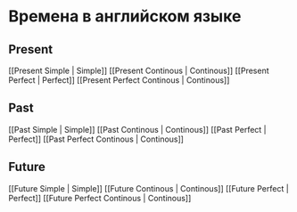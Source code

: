# Времена в английском языке
## Present
[[Present Simple | Simple]]
[[Present Continous | Continous]]
[[Present Perfect | Perfect]]
[[Present Perfect Continous | Continous]]
## Past
[[Past Simple | Simple]]
[[Past Continous | Continous]]
[[Past Perfect | Perfect]]
[[Past Perfect Continous | Continous]]
## Future
[[Future Simple | Simple]]
[[Future Continous | Continous]]
[[Future Perfect | Perfect]]
[[Future Perfect Continous | Continous]]